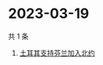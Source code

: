 # 2023-03-19

共 1 条

<!-- BEGIN ZHIHUSEARCH -->
<!-- 最后更新时间 Sun Mar 19 2023 01:07:44 GMT+0800 (China Standard Time) -->
1. [土耳其支持芬兰加入北约](https://www.zhihu.com/search?q=土耳其支持芬兰加入北约)
<!-- END ZHIHUSEARCH -->
